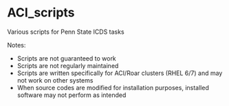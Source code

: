 # ACI_scripts

Various scripts for Penn State ICDS tasks

Notes:  
- Scripts are not guaranteed to work
- Scripts are not regularly maintained
- Scripts are written specifically for ACI/Roar clusters (RHEL 6/7) and may not work on other systems
- When source codes are modified for installation purposes, installed software may not perform as intended

